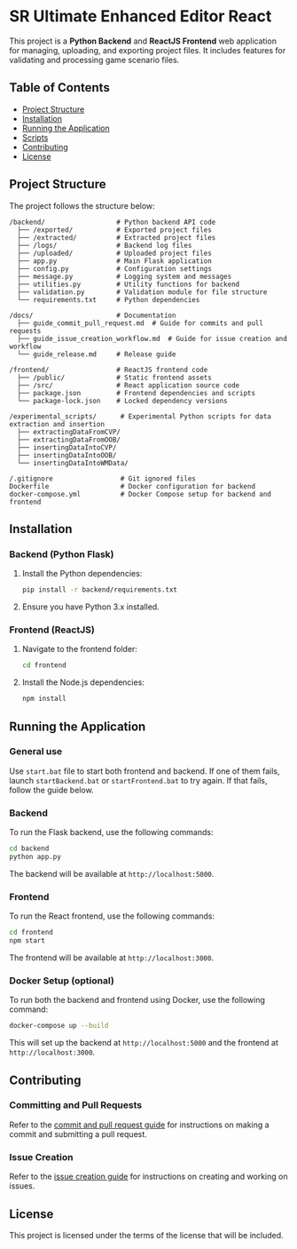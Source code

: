 # SR Ultimate Enhanced Editor React

This project is a **Python Backend** and **ReactJS Frontend** web application for managing, uploading, and exporting project files. It includes features for validating and processing game scenario files.

## Table of Contents

- [Project Structure](#project-structure)
- [Installation](#installation)
- [Running the Application](#running-the-application)
- [Scripts](#scripts)
- [Contributing](#contributing)
- [License](#license)

## Project Structure

The project follows the structure below:

```
/backend/                  # Python backend API code
  ├── /exported/           # Exported project files
  ├── /extracted/          # Extracted project files
  ├── /logs/               # Backend log files
  ├── /uploaded/           # Uploaded project files
  ├── app.py               # Main Flask application
  ├── config.py            # Configuration settings
  ├── message.py           # Logging system and messages
  ├── utilities.py         # Utility functions for backend
  ├── validation.py        # Validation module for file structure
  └── requirements.txt     # Python dependencies

/docs/                     # Documentation
  ├── guide_commit_pull_request.md  # Guide for commits and pull requests
  ├── guide_issue_creation_workflow.md  # Guide for issue creation and workflow
  └── guide_release.md     # Release guide

/frontend/                 # ReactJS frontend code
  ├── /public/             # Static frontend assets
  ├── /src/                # React application source code
  ├── package.json         # Frontend dependencies and scripts
  └── package-lock.json    # Locked dependency versions

/experimental_scripts/      # Experimental Python scripts for data extraction and insertion
  ├── extractingDataFromCVP/  
  ├── extractingDataFromOOB/
  ├── insertingDataIntoCVP/
  ├── insertingDataIntoOOB/
  └── insertingDataIntoWMData/

/.gitignore                 # Git ignored files
Dockerfile                  # Docker configuration for backend
docker-compose.yml          # Docker Compose setup for backend and frontend
```

## Installation

### Backend (Python Flask)

1. Install the Python dependencies:

   ```bash
   pip install -r backend/requirements.txt
   ```

2. Ensure you have Python 3.x installed.

### Frontend (ReactJS)

1. Navigate to the frontend folder:

   ```bash
   cd frontend
   ```

2. Install the Node.js dependencies:

   ```bash
   npm install
   ```

## Running the Application

### General use

Use `start.bat` file to start both frontend and backend.
If one of them fails, launch `startBackend.bat` or `startFrontend.bat` to try again.
If that fails, follow the guide below.

### Backend

To run the Flask backend, use the following commands:

```bash
cd backend
python app.py
```

The backend will be available at `http://localhost:5000`.

### Frontend

To run the React frontend, use the following commands:

```bash
cd frontend
npm start
```

The frontend will be available at `http://localhost:3000`.

### Docker Setup (optional)

To run both the backend and frontend using Docker, use the following command:

```bash
docker-compose up --build
```

This will set up the backend at `http://localhost:5000` and the frontend at `http://localhost:3000`.

## Contributing

### Committing and Pull Requests

Refer to the [commit and pull request guide](docs/guide_commit_pull_request.md) for instructions on making a commit and submitting a pull request.

### Issue Creation

Refer to the [issue creation guide](docs/guide_issue_creation_workflow.md) for instructions on creating and working on issues.

## License

This project is licensed under the terms of the license that will be included.